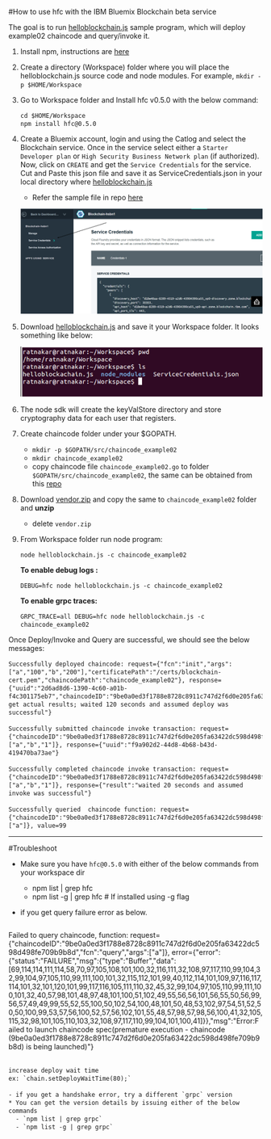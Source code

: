#How to use hfc with the IBM Bluemix Blockchain beta service

The goal is to run [helloblockchain.js](https://github.com/ratnakar-asara/Node-Sample/blob/master/helloblockchain.js) sample program, which will deploy example02 chaincode and query/invoke it.

1. Install npm, instructions are [here](http://blog.npmjs.org/post/85484771375/how-to-install-npm)

1. Create a directory (Workspace) folder where you will place the helloblockchain.js source code and node modules.  For example, `mkdir -p $HOME/Workspace`

1. Go to Workspace folder and Install hfc v0.5.0 with the below command:

	```
	cd $HOME/Workspace
	npm install hfc@0.5.0
	```

1. Create a Bluemix account, login and using the Catlog and select the Blockchain service.  Once in the service select either a `Starter Developer plan` or `High Security Business Network plan` (if authorized).  Now, click on `CREATE` and get the `Service Credentials` for the service.   Cut and Paste this json file and save it  as ServiceCredentials.json  in your local directory where [helloblockchain.js](https://github.com/ratnakar-asara/Node-Sample/blob/master/helloblockchain.js)
	- Refer the sample file in repo [here](https://github.com/ratnakar-asara/Node-Sample/blob/master/ServiceCredentials.json)

     ![alt tag](servicecreds.png)

1. Download [helloblockchain.js](https://github.com/ratnakar-asara/Node-Sample/blob/master/helloblockchain.js) and save it your Workspace folder.
   It looks something like below:

   ![alt tag](workspace.png)

1.  The node sdk will create the keyValStore directory and store cryptography data for each user that registers.

1. Create chaincode folder under your $GOPATH.
	- `mkdir -p $GOPATH/src/chaincode_example02`
	- `mkdir chaincode_example02`
	- copy chaincode file `chaincode_example02.go` to folder `$GOPATH/src/chaincode_example02`, the same can be obtained from this [repo](https://github.com/ratnakar-asara/Node-Sample/blob/master/chaincode_example02.go)

1. Download [vendor.zip](https://github.com/ratnakar-asara/Node-Sample/raw/master/vendor.zip) and copy the same to `chaincode_example02` folder and **unzip**
	- delete `vendor.zip`

1. From Workspace folder run node program:
	```
	node helloblockchain.js -c chaincode_example02
	```
	**To enable debug logs :**
	```
	DEBUG=hfc node helloblockchain.js -c chaincode_example02
	```

	**To enable grpc traces:**
	```
	GRPC_TRACE=all DEBUG=hfc node helloblockchain.js -c chaincode_example02
	```

Once Deploy/Invoke and Query are successful, we should see the below messages:

```
Successfully deployed chaincode: request={"fcn":"init","args":["a","100","b","200"],"certificatePath":"/certs/blockchain-cert.pem","chaincodePath":"chaincode_example02"}, response={"uuid":"2d6ad8d6-1390-4c60-a01b-f4c301175eb7","chaincodeID":"9be0a0ed3f1788e8728c8911c747d2f6d0e205fa63422dc598d498fe709b9b8d","result":"TODO: get actual results; waited 120 seconds and assumed deploy was successful"}

Successfully submitted chaincode invoke transaction: request={"chaincodeID":"9be0a0ed3f1788e8728c8911c747d2f6d0e205fa63422dc598d498fe709b9b8d","fcn":"invoke","args":["a","b","1"]}, response={"uuid":"f9a902d2-44d8-4b68-b43d-419470ba73ae"}

Successfully completed chaincode invoke transaction: request={"chaincodeID":"9be0a0ed3f1788e8728c8911c747d2f6d0e205fa63422dc598d498fe709b9b8d","fcn":"invoke","args":["a","b","1"]}, response={"result":"waited 20 seconds and assumed invoke was successful"}

Successfully queried  chaincode function: request={"chaincodeID":"9be0a0ed3f1788e8728c8911c747d2f6d0e205fa63422dc598d498fe709b9b8d","fcn":"query","args":["a"]}, value=99
```

***

#Troubleshoot
- Make sure you have `hfc@0.5.0` with either of the below commands from your workspace dir
  * npm list | grep hfc
  * npm list -g | grep hfc  # If installed using -g flag
- if you get query failure error as below. 

  ```
Failed to query chaincode, function: request={"chaincodeID":"9be0a0ed3f1788e8728c8911c747d2f6d0e205fa63422dc598d498fe709b9b8d","fcn":"query","args":["a"]}, error={"error":{"status":"FAILURE","msg":{"type":"Buffer","data":[69,114,114,111,114,58,70,97,105,108,101,100,32,116,111,32,108,97,117,110,99,104,32,99,104,97,105,110,99,111,100,101,32,115,112,101,99,40,112,114,101,109,97,116,117,114,101,32,101,120,101,99,117,116,105,111,110,32,45,32,99,104,97,105,110,99,111,100,101,32,40,57,98,101,48,97,48,101,100,51,102,49,55,56,56,101,56,55,50,56,99,56,57,49,49,99,55,52,55,100,50,102,54,100,48,101,50,48,53,102,97,54,51,52,50,50,100,99,53,57,56,100,52,57,56,102,101,55,48,57,98,57,98,56,100,41,32,105,115,32,98,101,105,110,103,32,108,97,117,110,99,104,101,100,41]}},"msg":"Error:Failed to launch chaincode spec(premature execution - chaincode (9be0a0ed3f1788e8728c8911c747d2f6d0e205fa63422dc598d498fe709b9b8d) is being launched)"}
  ```

  increase deploy wait time
  ex: `chain.setDeployWaitTime(80);`

- if you get a handshake error, try a different `grpc` version
  * You can get the version details by issuing either of the below commands
    - `npm list | grep grpc`
    - `npm list -g | grep grpc`
